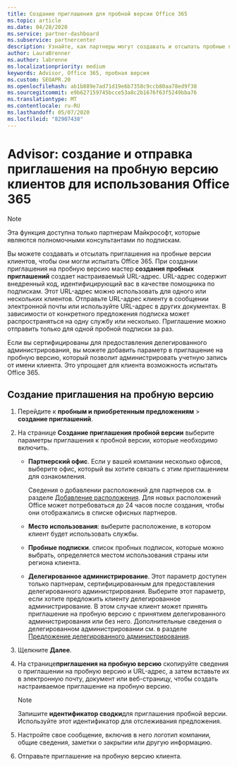 ```yaml
---
title: Создание приглашения для пробной версии Office 365
ms.topic: article
ms.date: 04/28/2020
ms.service: partner-dashboard
ms.subservice: partnercenter
description: Узнайте, как партнеры могут создавать и отсылать пробные приглашения для своих клиентов, чтобы опробовать Office 365. Партнеры в целом являются полномочными консультантами по подпискам.
author: LauraBrenner
ms.author: labrenne
ms.localizationpriority: medium
keywords: Advisor, Office 365, пробная версия
ms.custom: SEOAPR.20
ms.openlocfilehash: ab1b889e7ad71d19e6b7358c9ccb80aa78ed9f38
ms.sourcegitcommit: e9b627159745bcce53a8c2b1676f63f5249bba76
ms.translationtype: MT
ms.contentlocale: ru-RU
ms.lasthandoff: 05/07/2020
ms.locfileid: "82907438"
---
```

# <a name="advisors-create-and-send-a-trial-invitation-for-clients-to-try-office-365"></a>Advisor: создание и отправка приглашения на пробную версию клиентов для использования Office 365

> [!NOTE]
> Эта функция доступна только партнерам Майкрософт, которые являются полномочными консультантами по подпискам. 

Вы можете создавать и отсылать приглашения на пробные версии клиентов, чтобы они могли испытать Office 365. При создании приглашения на пробную версию мастер **создания пробных приглашений** создает настраиваемый URL-адрес. URL-адрес содержит внедренный код, идентифицирующий вас в качестве помощника по подпискам. Этот URL-адрес можно использовать для одного или нескольких клиентов. Отправьте URL-адрес клиенту в сообщении электронной почты или используйте URL-адрес в других документах. В зависимости от конкретного предложения подписка может распространяться на одну службу или несколько. Приглашение можно отправить только для одной пробной подписки за раз.

Если вы сертифицированы для предоставления делегированного администрирования, вы можете добавить параметр в приглашение на пробную версию, который позволит администрировать учетную запись от имени клиента. Это упрощает для клиента возможность испытать Office 365.

## <a name="to-create-a-trial-invitation"></a>Создание приглашения на пробную версию

1. Перейдите к **пробным и приобретенным предложениям** > **создание приглашений**.

2. На странице **Создание приглашения пробной версии** выберите параметры приглашения к пробной версии, которые необходимо включить.

    - **Партнерский офис**. Если у вашей компании несколько офисов, выберите офис, который вы хотите связать с этим приглашением для ознакомления.

        Сведения о добавлении расположений для партнеров см. в разделе [Добавление расположения](manage-locations.md). Для новых расположений Office может потребоваться до 24 часов после создания, чтобы они отображались в списке офисных партнеров.

    - **Место использования**: выберите расположение, в котором клиент будет использовать службы.
    - **Пробные подписки**. список пробных подписок, которые можно выбрать, определяется местом использования страны или региона клиента.
    - **Делегированное администрирование**. Этот параметр доступен только партнерам, сертифицированным для предоставления делегированного администрирования. Выберите этот параметр, если хотите предложить клиенту делегированное администрирование. В этом случае клиент может принять приглашение на пробную версию с принятием делегированного администрирования или без него. Дополнительные сведения о делегированном администрировании см. в разделе [Предложение делегированного администрирования](customers_revoke_admin_privileges.md).

3. Щелкните **Далее**.

4. На странице**приглашения на пробную версию** скопируйте сведения о приглашении на пробную версию и URL-адрес, а затем вставьте их в электронную почту, документ или веб-страницу, чтобы создать настраиваемое приглашение на пробную версию.

    > [!NOTE]
    > Запишите **идентификатор сводки**для приглашения пробной версии. Используйте этот идентификатор для отслеживания предложения.

5. Настройте свое сообщение, включив в него логотип компании, общие сведения, заметки о закрытии или другую информацию.

6. Отправьте приглашение на пробную версию клиента.
